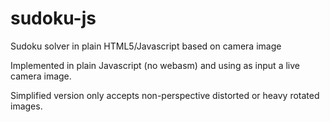 # sudoku-js
Sudoku solver in plain HTML5/Javascript based on camera image

Implemented in plain Javascript (no webasm) and using as input a live camera image.

Simplified version only accepts non-perspective distorted or heavy rotated images.
